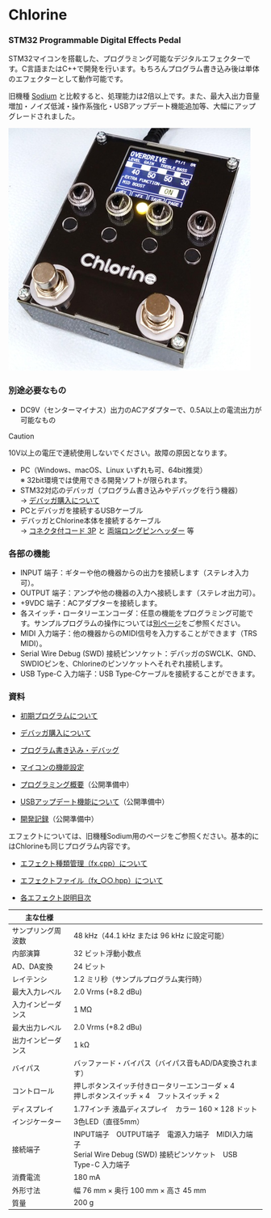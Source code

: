 ﻿# Chlorine
### STM32 Programmable Digital Effects Pedal
STM32マイコンを搭載した、プログラミング可能なデジタルエフェクターです。C言語またはC++で開発を行います。もちろんプログラム書き込み後は単体のエフェクターとして動作可能です。

旧機種 [Sodium](https://github.com/kanengomibako/Sodium) と比較すると、処理能力は2倍以上です。また、最大入出力音量増加・ノイズ低減・操作系強化・USBアップデート機能追加等、大幅にアップグレードされました。

![Chlorine_pic](Docs/img/000_000.jpg)






### 別途必要なもの
- DC9V（センターマイナス）出力のACアダプターで、0.5A以上の電流出力が可能なもの
> [!caution]
> 10V以上の電圧で連続使用しないでください。故障の原因となります。

- PC（Windows、macOS、Linux いずれも可、64bit推奨）<br/>※ 32bit環境では使用できる開発ソフトが限られます。
- STM32対応のデバッガ（プログラム書き込みやデバッグを行う機器）<br/>
	→ [デバッガ購入について](https://github.com/kanengomibako/Sodium/blob/main/Docs/005_%E3%83%87%E3%83%90%E3%83%83%E3%82%AC%E8%B3%BC%E5%85%A5%E3%81%AB%E3%81%A4%E3%81%84%E3%81%A6.md)
- PCとデバッガを接続するUSBケーブル
- デバッガとChlorine本体を接続するケーブル<br/>
	→ [コネクタ付コード 3P](https://akizukidenshi.com/catalog/g/gC-15384/) と [両端ロングピンヘッダー](https://akizukidenshi.com/catalog/g/g109055/) 等



### 各部の機能
- INPUT 端子：ギターや他の機器からの出力を接続します（ステレオ入力可）。
- OUTPUT 端子：アンプや他の機器の入力へ接続します（ステレオ出力可）。
- +9VDC 端子：ACアダプターを接続します。
- 各スイッチ・ロータリーエンコーダ：任意の機能をプログラミング可能です。サンプルプログラムの操作については[別ページ](Docs/000_初期プログラムについて.md)をご参照ください。
- MIDI 入力端子：他の機器からのMIDI信号を入力することができます（TRS MIDI）。
- Serial Wire Debug (SWD) 接続ピンソケット：デバッガのSWCLK、GND、SWDIOピンを、Chlorineのピンソケットへそれぞれ接続します。
- USB Type-C 入力端子：USB Type-Cケーブルを接続することができます。



### 資料
- [初期プログラムについて](Docs/000_初期プログラムについて.md)

- [デバッガ購入について](https://github.com/kanengomibako/Sodium/blob/main/Docs/005_%E3%83%87%E3%83%90%E3%83%83%E3%82%AC%E8%B3%BC%E5%85%A5%E3%81%AB%E3%81%A4%E3%81%84%E3%81%A6.md)

- [プログラム書き込み・デバッグ](Docs/001_プログラム書き込み・デバッグ.md)

- [マイコンの機能設定](Docs/003_マイコンの機能設定.md)

- [プログラミング概要]()（公開準備中）

- [USBアップデート機能について]()（公開準備中）

- [開発記録]()（公開準備中）


エフェクトについては、旧機種Sodium用のページをご参照ください。基本的にはChlorineも同じプログラム内容です。

- [エフェクト種類管理（fx.cpp）について](https://github.com/kanengomibako/Sodium/blob/main/Docs/100_%E3%82%A8%E3%83%95%E3%82%A7%E3%82%AF%E3%83%88%E7%A8%AE%E9%A1%9E%E7%AE%A1%E7%90%86%EF%BC%88fx.cpp%EF%BC%89%E3%81%AB%E3%81%A4%E3%81%84%E3%81%A6.md)

- [エフェクトファイル（fx_○○.hpp）について](https://github.com/kanengomibako/Sodium/blob/main/Docs/110_%E3%82%A8%E3%83%95%E3%82%A7%E3%82%AF%E3%83%88%E3%83%95%E3%82%A1%E3%82%A4%E3%83%AB%EF%BC%88fx_%E2%97%8B%E2%97%8B.hpp%EF%BC%89%E3%81%AB%E3%81%A4%E3%81%84%E3%81%A6.md)

- [各エフェクト説明目次](https://github.com/kanengomibako/Sodium/blob/main/Docs/200_%E5%90%84%E3%82%A8%E3%83%95%E3%82%A7%E3%82%AF%E3%83%88%E8%AA%AC%E6%98%8E%E7%9B%AE%E6%AC%A1.md)



| 主な仕様 |  |
| - | - |
| サンプリング周波数 | 48 kHz（44.1 kHz または 96 kHz に設定可能） |
| 内部演算 | 32 ビット浮動小数点 |
| AD、DA変換 | 24 ビット |
| レイテンシ | 1.2 ミリ秒（サンプルプログラム実行時） |
| 最大入力レベル | 2.0 Vrms (+8.2 dBu) |
| 入力インピーダンス | 1 MΩ |
| 最大出力レベル | 2.0 Vrms (+8.2 dBu) |
| 出力インピーダンス | 1 kΩ |
| バイパス | バッファード・バイパス（バイパス音もAD/DA変換されます） |
| コントロール | 押しボタンスイッチ付きロータリーエンコーダ × 4<br/>押しボタンスイッチ × 4　フットスイッチ × 2 |
| ディスプレイ | 1.77インチ 液晶ディスプレイ　カラー 160 × 128 ドット |
| インジケーター | 3色LED（直径5mm） |
| 接続端子 | INPUT端子　OUTPUT端子　電源入力端子　MIDI入力端子<br/>Serial Wire Debug (SWD) 接続ピンソケット　USB Type-C 入力端子 |
| 消費電流 | 180 mA |
| 外形寸法 | 幅 76 mm × 奥行 100 mm × 高さ 45 mm |
| 質量 | 200 g |

